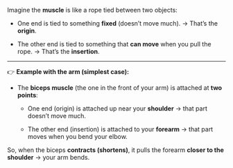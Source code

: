 Imagine the **muscle** is like a rope tied between two objects:

- One end is tied to something **fixed** (doesn’t move much). → That’s the **origin**.
    
- The other end is tied to something that **can move** when you pull the rope. → That’s the **insertion**.
    
---

👉 **Example with the arm (simplest case):**

- The **biceps muscle** (the one in the front of your arm) is attached at **two points**:
    
    - One end (origin) is attached up near your **shoulder** → that part doesn’t move much.
        
    - The other end (insertion) is attached to your **forearm** → that part moves when you bend your elbow.
        

So, when the biceps **contracts (shortens)**, it pulls the forearm **closer to the shoulder** → your arm bends.